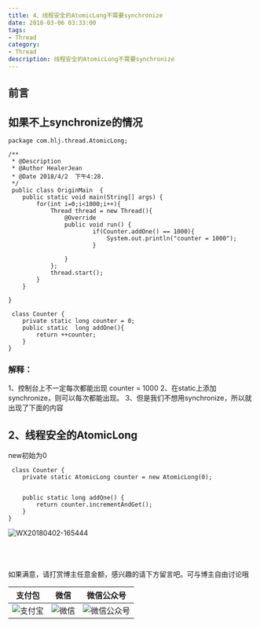 ```yaml
---
title: 4、线程安全的AtomicLong不需要synchronize
date: 2018-03-06 03:33:00
tags: 
- Thread
category: 
- Thread
description: 线程安全的AtomicLong不需要synchronize
---
```

<!-- image url 
https://raw.githubusercontent.com/HealerJean123/HealerJean123.github.io/master/blogImages
　　首行缩进
<font color="red">  </font>
-->

## 前言


## 如果不上synchronize的情况

```
package com.hlj.thread.AtomicLong;

/**
 * @Description
 * @Author HealerJean
 * @Date 2018/4/2  下午4:28.
 */
 public class OriginMain  {
    public static void main(String[] args) {
        for(int i=0;i<1000;i++){
            Thread thread = new Thread(){
                @Override
                public void run() {
                        if(Counter.addOne() == 1000){
                            System.out.println("counter = 1000");
                        }

                }
            };
            thread.start();
        }
    }

}

 class Counter {
    private static long counter = 0;
    public static  long addOne(){
        return ++counter;
    }
}

```

### 解释：
1、控制台上不一定每次都能出现 counter = 1000
2、在static上添加synchronize，则可以每次都能出现。
3、但是我们不想用synchronize，所以就出现了下面的内容

## 2、线程安全的AtomicLong

new初始为0

```
 class Counter {
    private static AtomicLong counter = new AtomicLong(0);


    public static long addOne() {
        return counter.incrementAndGet();
    }
}

```
![WX20180402-165444](https://raw.githubusercontent.com/HealerJean123/HealerJean123.github.io/master/blogImages/WX20180402-165444.png)


<br/><br/><br/>
如果满意，请打赏博主任意金额，感兴趣的请下方留言吧。可与博主自由讨论哦

|支付包 | 微信|微信公众号|
|:-------:|:-------:|:------:|
|![支付宝](https://raw.githubusercontent.com/HealerJean123/HealerJean123.github.io/master/assets/img/tctip/alpay.jpg) | ![微信](https://raw.githubusercontent.com/HealerJean123/HealerJean123.github.io/master/assets/img/tctip/weixin.jpg)|![微信公众号](https://raw.githubusercontent.com/HealerJean123/HealerJean123.github.io/master/assets/img/my/qrcode_for_gh_a23c07a2da9e_258.jpg)|




<!-- Gitalk 评论 start  -->

<link rel="stylesheet" href="https://unpkg.com/gitalk/dist/gitalk.css">
<script src="https://unpkg.com/gitalk@latest/dist/gitalk.min.js"></script> 
<div id="gitalk-container"></div>    
 <script type="text/javascript">
    var gitalk = new Gitalk({
		clientID: `1d164cd85549874d0e3a`,
		clientSecret: `527c3d223d1e6608953e835b547061037d140355`,
		repo: `HealerJean123.github.io`,
		owner: 'HealerJean123',
		admin: ['HealerJean123'],
		id: 'AAAAAAAAAAAAAA',
    });
    gitalk.render('gitalk-container');
</script> 

<!-- Gitalk end -->

